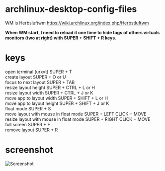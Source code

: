 archlinux-desktop-config-files
=================
WM is Herbsluftwm
https://wiki.archlinux.org/index.php/Herbstluftwm

<b>When WM start, I need to reload it one time to hide tags of others virtuals monitors (two at right) with SUPER + SHIFT + R keys.</b>

 keys
=================
open terminal (urxvt) SUPER + T<br>
create layout SUPER + O or U<br>
focus to next layout SUPER + TAB<br>
resize layout height SUPER + CTRL + L or H<br>
resize layout width SUPER + CTRL + J or K<br>
move app to layout width SUPER + SHIFT + L or H <br>
move app to layout height SUPER + SHIFT + J or K<br>
float mode SUPER + S<br>
move layout with mouse in float mode SUPER + LEFT CLICK + MOVE<br>
resize layout with mouse in float mode SUPER + RIGHT CLICK + MOVE<br>
full screen SUPER + F<br>
remove layout SUPER + R<br>

screenshot
=================
![Screenshot](https://raw.githubusercontent.com/oxhak/archlinux-desktop-config-files/master/screenshot.png "Screenshot")